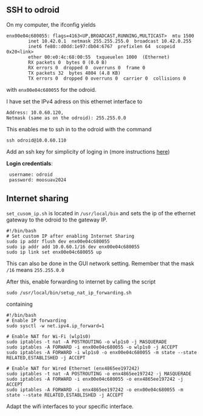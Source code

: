 

## SSH to odroid

On my computer, the ifconfig yields

```
enx00e04c680055: flags=4163<UP,BROADCAST,RUNNING,MULTICAST>  mtu 1500
        inet 10.42.0.1  netmask 255.255.255.0  broadcast 10.42.0.255
        inet6 fe80::d0dd:1e97:db04:6767  prefixlen 64  scopeid 0x20<link>
        ether 00:e0:4c:68:00:55  txqueuelen 1000  (Ethernet)
        RX packets 0  bytes 0 (0.0 B)
        RX errors 0  dropped 0  overruns 0  frame 0
        TX packets 32  bytes 4804 (4.8 KB)
        TX errors 0  dropped 0 overruns 0  carrier 0  collisions 0

```

with `enx00e04c680055` for the odroid.

I have set the IPv4 adress on this ethernet interface to 

```
Address: 10.0.60.120, 
Netmask (same as on the odroid): 255.255.0.0
```

This enables me to ssh in to the odroid with the command 

	ssh odroid@10.0.60.110

Add an ssh key for simplicity of loging in (more instructions [here](https://oceanai.mit.edu/ivpman/pmwiki/pmwiki.php?n=Help.SSHKeys))

**Login credentials**:
```
 username: odroid
 password: moosuav2024
```



## Internet sharing

`set_cusom_ip.sh` is located in `/usr/local/bin` and sets the ip of the ethernet gateway to the odroid to the gateway IP.

```
#!/bin/bash
# Set custom IP after enabling Internet Sharing
sudo ip addr flush dev enx00e04c680055
sudo ip addr add 10.0.60.1/16 dev enx00e04c680055
sudo ip link set enx00e04c680055 up
```

This can also be done in the GUI network setting. Remember that the mask `/16` means `255.255.0.0`

After this, enable forwarding to internet by calling the script

	sudo /usr/local/bin/setup_nat_ip_forwarding.sh

containing  

```
#!/bin/bash
# Enable IP forwarding
sudo sysctl -w net.ipv4.ip_forward=1

# Enable NAT for Wi-Fi (wlp1s0)
sudo iptables -t nat -A POSTROUTING -o wlp1s0 -j MASQUERADE
sudo iptables -A FORWARD -i enx00e04c680055 -o wlp1s0 -j ACCEPT
sudo iptables -A FORWARD -i wlp1s0 -o enx00e04c680055 -m state --state RELATED,ESTABLISHED -j ACCEPT

# Enable NAT for Wired Ethernet (enx4865ee197242)
sudo iptables -t nat -A POSTROUTING -o enx4865ee197242 -j MASQUERADE
sudo iptables -A FORWARD -i enx00e04c680055 -o enx4865ee197242 -j ACCEPT
sudo iptables -A FORWARD -i enx4865ee197242 -o enx00e04c680055 -m state --state RELATED,ESTABLISHED -j ACCEPT
```

Adapt the wifi interfaces to your specific interface.

